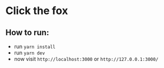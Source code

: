 # Click the fox

## How to run:

- run `yarn install`
- run `yarn dev`
- now visit `http://localhost:3000` or `http://127.0.0.1:3000/`
